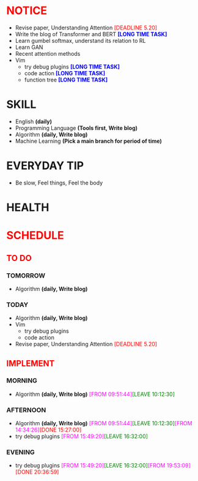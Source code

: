 # <font color=red>NOTICE</font>

- Revise paper, Understanding Attention <font color=red>[DEADLINE 5.20]</font>
- Write the blog of Transformer and BERT <font color=blue>**[LONG TIME
  TASK]**</font>
- Learn gumbel softmax, understand its relation to RL
- Learn GAN
- Recent attention methods
- Vim
  - try debug plugins <font color=blue>**[LONG TIME TASK]**</font>
  - code action <font color=blue>**[LONG TIME TASK]**</font>
  - function tree <font color=blue>**[LONG TIME TASK]**</font>

# SKILL

- English **(daily)**
- Programming Language **(Tools first, Write blog)**
- Algorithm **(daily, Write blog)**
- Machine Learning **(Pick a main branch for period of time)**

# EVERYDAY TIP

- Be slow, Feel things, Feel the body

# HEALTH

# <font color=red>SCHEDULE</font>

## <font color=red>TO DO</font>

### TOMORROW

- Algorithm **(daily, Write blog)**

### TODAY

- Algorithm **(daily, Write blog)**
- Vim
  - try debug plugins
  - code action
- Revise paper, Understanding Attention <font color=red>[DEADLINE 5.20]</font>

## <font color=red>IMPLEMENT</font>

### MORNING

- Algorithm **(daily, Write blog)** <font color=magenta>[FROM
  09:51:44]</font><font color=green>[LEAVE 10:12:30]</font>

### AFTERNOON

- Algorithm **(daily, Write blog)** <font color=magenta>[FROM
  09:51:44]</font><font color=green>[LEAVE
  10:12:30]</font><font color=magenta>[FROM
  14:34:26]</font><font color=red>[DONE 15:27:00]</font>
- try debug plugins <font color=magenta>[FROM
  15:49:20]</font><font color=green>[LEAVE 16:32:00]</font>

### EVENING

- try debug plugins <font color=magenta>[FROM
  15:49:20]</font><font color=green>[LEAVE
  16:32:00]</font><font color=magenta>[FROM
  19:53:09]</font><font color=red>[DONE 20:36:59]</font>
